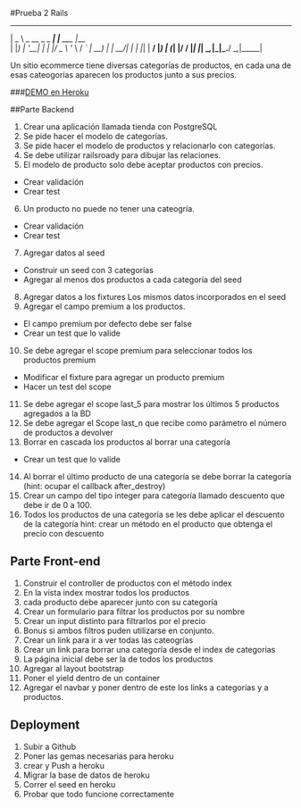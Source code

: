 #Prueba 2 Rails
 ____                  _           ____
|  _ \ _ __ _   _  ___| |__   ___ |___ \
| |_) | '__| | | |/ _ \ '_ \ / _` | __) |
|  __/| |  | |_| |  __/ |_) | (_| |/ __/
|_|   |_|   \__,_|\___|_.__/ \__,_|_____|

Un sitio ecommerce tiene diversas categorías de productos, en cada una de esas cateogorías aparecen los productos junto a sus precios.

###[DEMO en Heroku](https://mighty-hamlet-94445.herokuapp.com/)

##Parte Backend

1. Crear una aplicación llamada tienda con PostgreSQL
2. Se pide hacer el modelo de categorías.
3. Se pide hacer el modelo de productos y relacionarlo con categorías.
4. Se debe utilizar railsroady para dibujar las relaciones.
5. El modelo de producto solo debe aceptar productos con precios.
  - Crear validación
  - Crear test

6. Un producto no puede no tener una cateogría.
  - Crear validación
  - Crear test

7. Agregar datos al seed
  - Construir un seed con 3 categorías
  - Agregar al menos dos productos a cada categoría del seed

8. Agregar datos a los fixtures Los mismos datos incorporados en el seed
9. Agregar el campo premium a los productos.
  - El campo premium por defecto debe ser false
  - Crear un test que lo valide

10. Se debe agregar el scope premium para seleccionar todos los productos premium
  - Modificar el fixture para agregar un producto premium
  - Hacer un test del scope

11. Se debe agregar el scope last_5 para mostrar los últimos 5 productos agregados a la BD
12. Se debe agregar el Scope last_n que recibe como parámetro el número de productos a devolver
13. Borrar en cascada los productos al borrar una categoría
  - Crear un test que lo valide

14. Al borrar el último producto de una categoría se debe borrar la categoría (hint: ocupar el callback after_destroy)
15. Crear un campo del tipo integer para categoría llamado descuento que debe ir de 0 a 100.
16. Todos los productos de una categoría se les debe aplicar el descuento de la categoría hint: crear un método en el producto que obtenga el precio con descuento

## Parte Front-end
1. Construir el controller de productos con el método index
2. En la vista index mostrar todos los productos
3. cada producto debe aparecer junto con su categoría
4. Crear un formulario para filtrar los productos por su nombre
5. Crear un input distinto para filtrarlos por el precio
6. Bonus si ambos filtros puden utilizarse en conjunto.
7. Crear un link para ir a ver todas las cateogrías
8. Crear un link para borrar una categoría desde el index de categorías
9. La página inicial debe ser la de todos los productos
10. Agregar al layout bootstrap
11. Poner el yield dentro de un container
12. Agregar el navbar y poner dentro de este los links a categorías y a productos.

## Deployment
1. Subir a Github
2. Poner las gemas necesarias para heroku
3. crear y Push a heroku
4. Migrar la base de datos de heroku
5. Correr el seed en heroku
6. Probar que todo funcione correctamente
